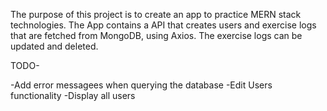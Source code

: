 The purpose of this project is to create an app to practice MERN stack technologies. The App contains a API that creates users and exercise logs that are fetched from MongoDB, using Axios. The exercise logs can be updated and deleted.  

TODO-

-Add error messagees when querying the database
-Edit Users functionality
-Display all users

